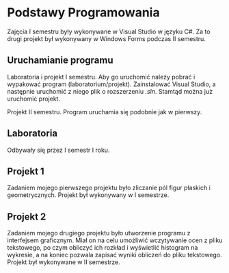 # Podstawy Programowania
Zajęcia I semestru były wykonywane w Visual Studio w języku C#. Za to drugi projekt był wykonywany w Windows Forms podczas II semestru.

## Uruchamianie programu
Laboratoria i projekt I semestru.
Aby go uruchomić należy pobrać i wypakować program (laboratorium/projekt). Zainstalować Visual Studio, a następnie uruchomić z niego plik o rozszerzeniu *.sln*. Stamtąd można już uruchomić projekt.

Projekt II semestru.
Program uruchamia się podobnie jak w pierwszy.

## Laboratoria
Odbywały się przez I semestr I roku.

## Projekt 1
Zadaniem mojego pierwszego projektu było zliczanie pól figur płaskich i geometrycznych. Projekt był wykonywany w I semestrze.

## Projekt 2
Zadaniem mojego drugiego projektu było utworzenie programu z interfejsem graficznym. Miał on na celu umożliwić wczytywanie ocen z pliku tekstowego, po czym obliczyć ich rozkład i wyświetlić histogram na wykresie, a na koniec pozwala zapisać wyniki obliczeń do pliku tekstowego. Projekt był wykonywane w II semestrze.
